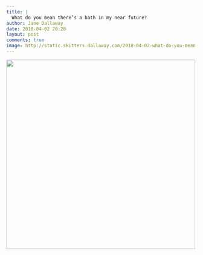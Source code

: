 ```yaml
---
title: |
  What do you mean there’s a bath in my near future?
author: Jane Dallaway
date: 2018-04-02 20:20
layout: post
comments: true
image: http://static.skitters.dallaway.com/2018-04-02-what-do-you-mean-there-s-a-bath-in-my-near-future-thumb-1-IMG-2640.JPG
---
```


<div>
        <a href="http://static.skitters.dallaway.com/2018-04-02-what-do-you-mean-there-s-a-bath-in-my-near-future-fullsize-1-IMG-2640.JPG">
          <img src="http://static.skitters.dallaway.com/2018-04-02-what-do-you-mean-there-s-a-bath-in-my-near-future-thumb-1-IMG-2640.JPG" width="500" height="500"/>
        </a>
      </div>


  
      